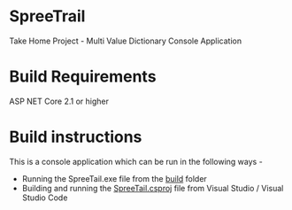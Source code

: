 # SpreeTrail
Take Home Project - Multi Value Dictionary Console Application

# Build Requirements 
ASP NET Core 2.1 or higher 

# Build instructions
This is a console application which can be run in the following ways - 
* Running the SpreeTail.exe file from the [build](bin/Release/netcoreapp2.1/win-x86) folder
* Building and running the [SpreeTail.csproj](SpreeTail.csproj) file from Visual Studio / Visual Studio Code
